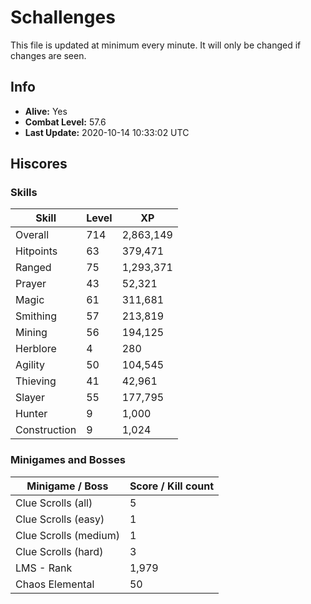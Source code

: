 # Schallenges

This file is updated at minimum every minute. It will only be changed if changes are seen.

## Info

 - **Alive:** Yes
 - **Combat Level:** 57.6
 - **Last Update:** 2020-10-14 10:33:02 UTC

## Hiscores

### Skills

| Skill | Level | XP |
|--|--|--|
| Overall | 714 | 2,863,149 |
| Hitpoints | 63 | 379,471 |
| Ranged | 75 | 1,293,371 |
| Prayer | 43 | 52,321 |
| Magic | 61 | 311,681 |
| Smithing | 57 | 213,819 |
| Mining | 56 | 194,125 |
| Herblore | 4 | 280 |
| Agility | 50 | 104,545 |
| Thieving | 41 | 42,961 |
| Slayer | 55 | 177,795 |
| Hunter | 9 | 1,000 |
| Construction | 9 | 1,024 |

### Minigames and Bosses

| Minigame / Boss | Score / Kill count |
|--|--|
| Clue Scrolls (all) | 5 |
| Clue Scrolls (easy) | 1 |
| Clue Scrolls (medium) | 1 |
| Clue Scrolls (hard) | 3 |
| LMS - Rank | 1,979 |
| Chaos Elemental | 50 |

